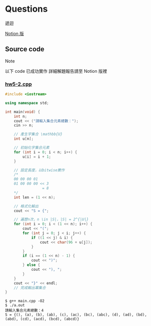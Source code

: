 # Questions

遞迴

[Notion 版](https://lturret.notion.site/Supersets-function-hw-report-b1b9c6d9fe9848f59d0632af9c1142fd?pvs=4)

## Source code

> [!NOTE]
> 以下 code 已成功實作
> 詳細解題報告請至 Notion 版裡

### [hw5-2.cpp](./hw5-2.cpp)

```cpp
#include <iostream>

using namespace std;

int main(void) {
    int n;
    cout << ("請輸入集合元素總數：");
    cin >> n;

    // 產生宇集合 \mathbb{U}
    int u[n];

    // 初始化宇集合元素
    for (int i = 0; i < n; i++) {
        u[i] = i + 1;
    }

    // 設定長度，以bitwise實作
    /*
    00 00 00 01
    01 00 00 00 << 3
                 = 8
    */
    int len = (1 << n);

    // 格式化輸出
    cout << "S = {";

    // 遍歷n次，n \in |S|，|S| = 2^{|U|}
    for (int i = 0; i < (1 << n); i++) {
        cout << "(";
        for (int j = 0; j < i; j++) {
            if ((1 << j) & i) {
                cout << char(96 + u[j]);
            }
        }
        if (i == (1 << n) - 1) {
            cout << ")";
        } else {
            cout << "), ";
        }
    }
    cout << "}" << endl;
    // 完成輸出冪集合
}
```

```console
$ g++ main.cpp -O2
$ ./a.out
請輸入集合元素總數：4
S = {(), (a), (b), (ab), (c), (ac), (bc), (abc), (d), (ad), (bd), (abd), (cd), (acd), (bcd), (abcd)}
```

